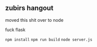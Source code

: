## zubirs hangout

moved this shit over to node

fuck flask

`npm install`
`npm run build`
`node server.js`

